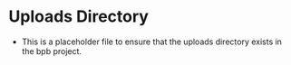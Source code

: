# Uploads Directory
* This is a placeholder file to ensure that the uploads directory exists in the bpb project.